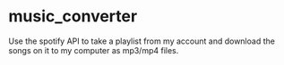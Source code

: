 # music_converter
Use the spotify API to take a playlist from my account and download the songs on it to my computer as mp3/mp4 files.
